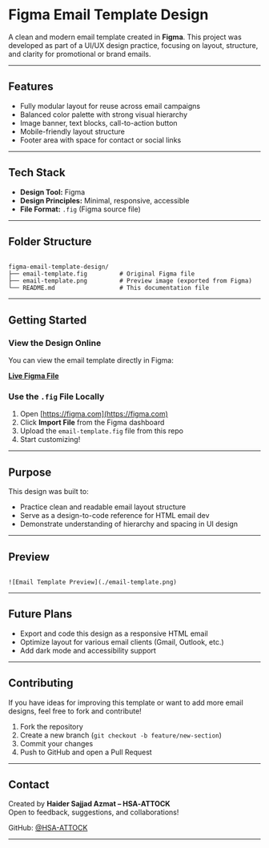 #  Figma Email Template Design

A clean and modern email template created in **Figma**. This project was developed as part of a UI/UX design practice, focusing on layout, structure, and clarity for promotional or brand emails.

---

##  Features

* Fully modular layout for reuse across email campaigns
* Balanced color palette with strong visual hierarchy
* Image banner, text blocks, call-to-action button
* Mobile-friendly layout structure
* Footer area with space for contact or social links

---

##  Tech Stack

* **Design Tool:** Figma
* **Design Principles:** Minimal, responsive, accessible
* **File Format:** `.fig` (Figma source file)

---

##  Folder Structure

```

figma-email-template-design/
├── email-template.fig         # Original Figma file
├── email-template.png         # Preview image (exported from Figma)
└── README.md                  # This documentation file

```

---

##  Getting Started

### View the Design Online

You can view the email template directly in Figma:

 [**Live Figma File**](https://www.figma.com/design/cSfNHd4YVTlg9K0AMVJiAd/Email-Template-Well-Designed?node-id=0-1&t=xccrZoYYwE54hPrj-1)

### Use the `.fig` File Locally

1. Open [https://figma.com](https://figma.com)
2. Click **Import File** from the Figma dashboard
3. Upload the `email-template.fig` file from this repo
4. Start customizing!

---

##  Purpose

This design was built to:

* Practice clean and readable email layout structure
* Serve as a design-to-code reference for HTML email dev
* Demonstrate understanding of hierarchy and spacing in UI design

---

##  Preview

```

![Email Template Preview](./email-template.png)

```

---

##  Future Plans

* Export and code this design as a responsive HTML email
* Optimize layout for various email clients (Gmail, Outlook, etc.)
* Add dark mode and accessibility support

---

##  Contributing

If you have ideas for improving this template or want to add more email designs, feel free to fork and contribute!

1. Fork the repository
2. Create a new branch (`git checkout -b feature/new-section`)
3. Commit your changes
4. Push to GitHub and open a Pull Request

---

##  Contact

Created by **Haider Sajjad Azmat – HSA‑ATTOCK**  
Open to feedback, suggestions, and collaborations!

GitHub: [@HSA-ATTOCK](https://github.com/HSA-ATTOCK)

---
